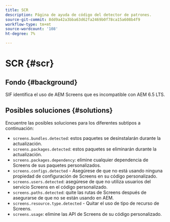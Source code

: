 ```yaml
---
title: SCR
description: Página de ayuda de código del detector de patrones.
source-git-commit: 8dd9a42a3bba63d62fa2469b0f78ca15a608b4f9
workflow-type: tm+mt
source-wordcount: '108'
ht-degree: 7%

---
```


# SCR {#scr}

## Fondo {#background}

SIF identifica el uso de AEM Screens que es incompatible con AEM 6.5 LTS.

<!-- Alexandru: drafting for now ## Possible implications and risks {#implications-and-risks} -->

## Posibles soluciones {#solutions}

Encuentre las posibles soluciones para los diferentes subtipos a continuación:

* `screens.bundles.detected`: estos paquetes se desinstalarán durante la actualización.
* `screens.packages.detected`: estos paquetes se eliminarán durante la actualización.
* `screens.packages.dependency`: elimine cualquier dependencia de Screens de sus paquetes personalizados.
* `screens.configs.detected` - Asegúrese de que no está usando ninguna propiedad de configuración de Screens en su código personalizado.
* `screens.users.detected`: asegúrese de que no utiliza usuarios del servicio Screens en el código personalizado.
* `screens.paths.detected`: quite las rutas de Screens después de asegurarse de que no se están usando en AEM.
* `screens.resource.type.detected` - Quitar el uso de tipo de recurso de Screens.
* `screens.usage`: elimine las API de Screens de su código personalizado.